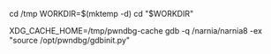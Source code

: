 cd /tmp
WORKDIR=$(mktemp -d)
cd "$WORKDIR"

XDG_CACHE_HOME=/tmp/pwndbg-cache gdb -q /narnia/narnia8 -ex "source /opt/pwndbg/gdbinit.py"